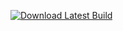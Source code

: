 [![Download Latest Build](https://img.shields.io/badge/Download-Latest%20Build-brightgreen)](https://github.com/cikeZ00/LocalPavTV_GUI/actions)
